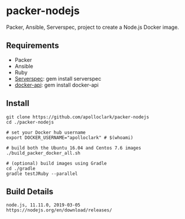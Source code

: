 # packer-nodejs

Packer, Ansible, Serverspec, project to create a Node.js Docker image.

## Requirements

- Packer
- Ansible
- Ruby
- [Serverspec](https://serverspec.org/): gem install serverspec
- [docker-api](https://github.com/swipely/docker-api/releases): gem install docker-api

## Install
```shell
git clone https://github.com/apolloclark/packer-nodejs
cd ./packer-nodejs

# set your Docker hub username
export DOCKER_USERNAME="apolloclark" # $(whoami)

# build both the Ubuntu 16.04 and Centos 7.6 images
./build_packer_docker_all.sh

# (optional) build images using Gradle
cd ./gradle
gradle testJRuby --parallel
```

## Build Details

```shell
node.js, 11.11.0, 2019-03-05
https://nodejs.org/en/download/releases/
```